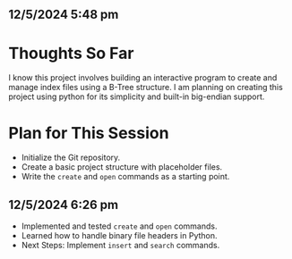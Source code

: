## 12/5/2024 5:48 pm
# Thoughts So Far
I know this project involves building an interactive program to create and manage index files using a B-Tree structure. I am planning on creating this project using python for its simplicity and built-in big-endian support.

# Plan for This Session
- Initialize the Git repository.
- Create a basic project structure with placeholder files.
- Write the `create` and `open` commands as a starting point.

## 12/5/2024 6:26 pm
- Implemented and tested `create` and `open` commands.
- Learned how to handle binary file headers in Python.
- Next Steps: Implement `insert` and `search` commands.

